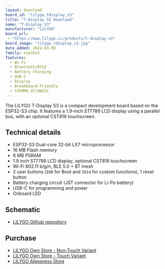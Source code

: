 ```yaml
---
layout: download
board_id: "lilygo_tdisplay_s3"
title: "T-Display S3 Download"
name: "T-Display S3"
manufacturer: "LILYGO"
board_url:
 - "https://www.lilygo.cc/products/t-display-s3"
board_image: "lilygo_tdisplay_s3.jpg"
date_added: 2024-03-09
family: esp32s3
features:
  - Wi-Fi
  - Bluetooth/BTLE
  - Battery Charging
  - USB-C
  - Display
  - Breadboard-Friendly
  - STEMMA QT/QWIIC
---
```


The LILYGO T-Display S3 is a compact development board based on the ESP32-S3 chip. It features a 1.9-inch ST7789 LCD display using a parallel bus, with an optional CST816 touchscreen.

## Technical details

* ESP32-S3 Dual-core 32-bit LX7 microprocessor
* 16 MB Flash memory
* 8 MB PSRAM
* 1.9 inch ST7789 LCD display, optional CST816 touchscreen
* Wi-Fi 802.11 b/g/n, BLE 5.0 + BT mesh
* 2 user buttons (`IO0` for Boot and `IO14` for custom functions), 1 reset button
* Battery charging circuit (JST connector for Li-Po battery)
* USB-C for programming and power
* Onboard LED

## Schematic

- [LILYGO Github repository](https://github.com/Xinyuan-LilyGO/T-Display-S3)

## Purchase

* [LILYGO Own Store - Non-Touch Variant](https://www.lilygo.cc/products/t-display-s3?variant=42351558590645)
* [LILYGO Own Store - Touch Variant](https://www.lilygo.cc/products/t-display-s3?variant=42589373268149)
* [LILYGO Aliexpress Store](https://lilygo.aliexpress.com/store/2090076)